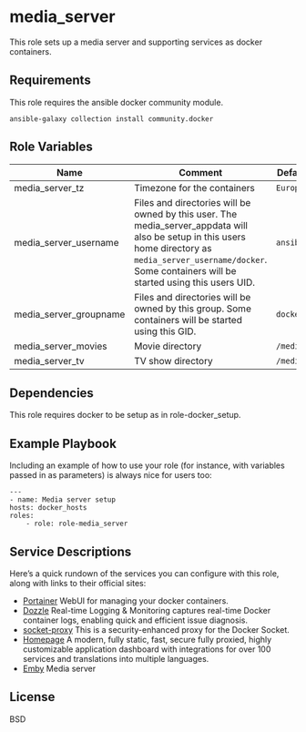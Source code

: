 media_server
=========

This role sets up a media server and supporting services as docker containers.

Requirements
------------

This role requires the ansible docker community module.

    ansible-galaxy collection install community.docker

Role Variables
--------------

| Name                         | Comment                                                   | Default value  |
|------------------------------|-----------------------------------------------------------|----------------|
| media_server_tz | Timezone for the containers  | `Europe/Zurich` |
| media_server_username | Files and directories will be owned by this user. The media_server_appdata will also be setup in this users home directory as `media_server_username/docker`. Some containers will be started using this users UID. | `ansible` |
| media_server_groupname | Files and directories will be owned by this group. Some containers will be started using this GID. |`docker`|
| media_server_movies | Movie directory | `/media/movies` |
| media_server_tv | TV show directory | `/media/tv` |

Dependencies
------------

This role requires docker to be setup as in role-docker_setup.

Example Playbook
----------------

Including an example of how to use your role (for instance, with variables passed in as parameters) is always nice for users too:

    ---
    - name: Media server setup
    hosts: docker_hosts
    roles:
        - role: role-media_server

Service Descriptions
--------------------
Here’s a quick rundown of the services you can configure with this role, along with links to their official sites:

- [Portainer](https://www.portainer.io/) WebUI for managing your docker containers.
- [Dozzle](https://dozzle.dev/) Real-time Logging & Monitoring captures real-time Docker container logs, enabling quick and efficient issue diagnosis.
- [socket-proxy](https://github.com/Tecnativa/docker-socket-proxy) This is a security-enhanced proxy for the Docker Socket.
- [Homepage](https://github.com/gethomepage/homepage) A modern, fully static, fast, secure fully proxied, highly customizable application dashboard with integrations for over 100 services and translations into multiple languages.
- [Emby](https://emby.media/index.html) Media server

License
-------

BSD
